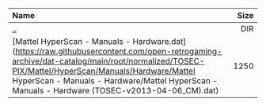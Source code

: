 |Name|Size|
|:---|---:|
|[..](../index.html)|DIR|
|[Mattel HyperScan - Manuals - Hardware.dat](https://raw.githubusercontent.com/open-retrogaming-archive/dat-catalog/main/root/normalized/TOSEC-PIX/Mattel/HyperScan/Manuals/Hardware/Mattel HyperScan - Manuals - Hardware/Mattel HyperScan - Manuals - Hardware (TOSEC-v2013-04-06_CM).dat)|1250|
